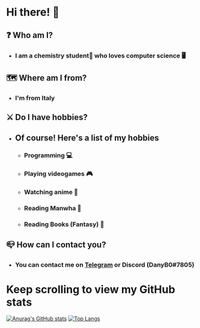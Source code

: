 # Hi there! :wave:
## :question: Who am I?
 * ### I am a chemistry student:test_tube: who loves computer science :desktop_computer:
## :world_map: Where am I from?
 * ### I'm from Italy
## :crossed_swords: Do I have hobbies?
 * ## Of course! Here's a list of my hobbies
   * ### Programming :computer:
   * ### Playing videogames :video_game:
   * ### Watching anime :bento:
   * ### Reading Manwha :page_facing_up:
   * ### Reading Books (Fantasy) :scroll:
## :mailbox_closed: How can I contact you?
  * ### You can contact me on [Telegram](https://t.me//DanyB0) or Discord (DanyB0#7805)
# Keep scrolling to view my GitHub stats
[![Anurag's GitHub stats](https://github-readme-stats.vercel.app/api?username=DanyB0&theme=onedark&count_private=true&show_icons=true&hide_title=true&disable_animations=false&hide_border=true)](https://github.com/anuraghazra/github-readme-stats)
[![Top Langs](https://github-readme-stats.vercel.app/api/top-langs/?username=DanyB0&hide=javascript,scss,ruby,less&exclude_repo=DanyB0.github.io&theme=onedark&hide_title=true&disable_animations=false&hide_border=true)](https://github.com/anuraghazra/github-readme-stats)
